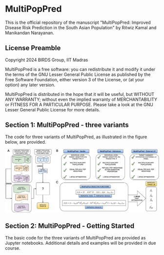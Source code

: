 # MultiPopPred

This is the official repository of the manuscript "MultiPopPred: Improved Disease Risk Prediction in the South Asian Population" by Ritwiz Kamal and Manikandan Narayanan.


## License Preamble
Copyright 2024 BIRDS Group, IIT Madras

MultiPopPred is a free software: you can redistribute it and modify it under the terms of the GNU Lesser General Public License as published by the Free Software Foundation, either version 3 of the License, or (at your option) any later version.

MultiPopPred is distributed in the hope that it will be useful, but WITHOUT ANY WARRANTY; without even the implied warranty of MERCHANTABILITY or FITNESS FOR A PARTICULAR PURPOSE. Please take a look at the GNU Lesser General Public License for more details.

## Section 1: MultiPopPred - three variants
The code for three variants of MultiPopPred, as illustrated in the figure below, are provided.

![Methodology Overview](https://github.com/BIRDSgroup/MultiPopPred/blob/main/Tutorial/MethodologyOverview.png)


## Section 2: MultiPopPred - Getting Started

The basic code for the three variants of MultiPopPred are provided as Jupyter notebooks. Additional details and examples will be provided in due course. 

